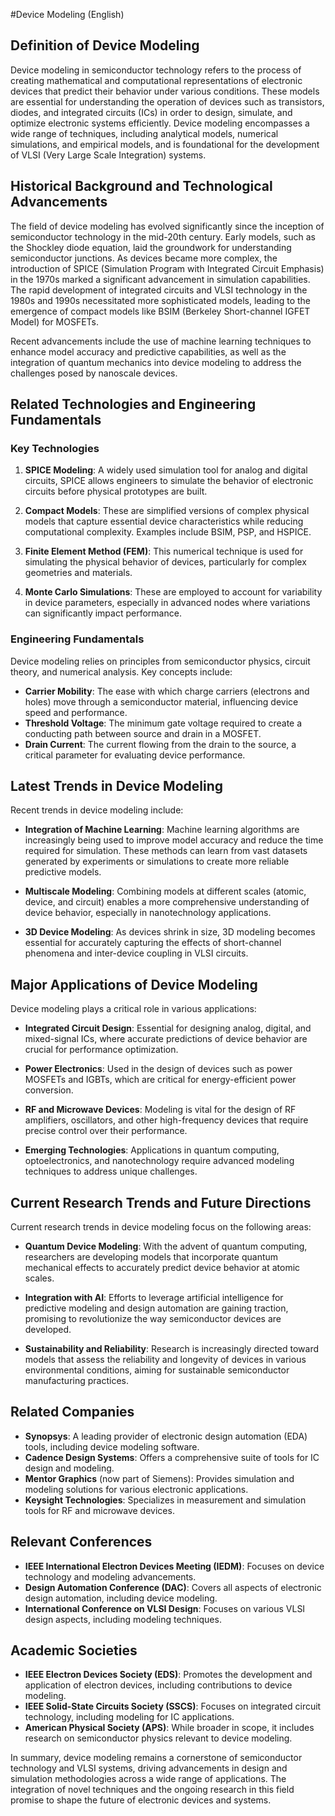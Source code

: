 #Device Modeling (English)

## Definition of Device Modeling

Device modeling in semiconductor technology refers to the process of creating mathematical and computational representations of electronic devices that predict their behavior under various conditions. These models are essential for understanding the operation of devices such as transistors, diodes, and integrated circuits (ICs) in order to design, simulate, and optimize electronic systems efficiently. Device modeling encompasses a wide range of techniques, including analytical models, numerical simulations, and empirical models, and is foundational for the development of VLSI (Very Large Scale Integration) systems.

## Historical Background and Technological Advancements

The field of device modeling has evolved significantly since the inception of semiconductor technology in the mid-20th century. Early models, such as the Shockley diode equation, laid the groundwork for understanding semiconductor junctions. As devices became more complex, the introduction of SPICE (Simulation Program with Integrated Circuit Emphasis) in the 1970s marked a significant advancement in simulation capabilities. The rapid development of integrated circuits and VLSI technology in the 1980s and 1990s necessitated more sophisticated models, leading to the emergence of compact models like BSIM (Berkeley Short-channel IGFET Model) for MOSFETs.

Recent advancements include the use of machine learning techniques to enhance model accuracy and predictive capabilities, as well as the integration of quantum mechanics into device modeling to address the challenges posed by nanoscale devices.

## Related Technologies and Engineering Fundamentals

### Key Technologies

1. **SPICE Modeling**: A widely used simulation tool for analog and digital circuits, SPICE allows engineers to simulate the behavior of electronic circuits before physical prototypes are built.

2. **Compact Models**: These are simplified versions of complex physical models that capture essential device characteristics while reducing computational complexity. Examples include BSIM, PSP, and HSPICE.

3. **Finite Element Method (FEM)**: This numerical technique is used for simulating the physical behavior of devices, particularly for complex geometries and materials.

4. **Monte Carlo Simulations**: These are employed to account for variability in device parameters, especially in advanced nodes where variations can significantly impact performance.

### Engineering Fundamentals

Device modeling relies on principles from semiconductor physics, circuit theory, and numerical analysis. Key concepts include:

- **Carrier Mobility**: The ease with which charge carriers (electrons and holes) move through a semiconductor material, influencing device speed and performance.
- **Threshold Voltage**: The minimum gate voltage required to create a conducting path between source and drain in a MOSFET.
- **Drain Current**: The current flowing from the drain to the source, a critical parameter for evaluating device performance.

## Latest Trends in Device Modeling

Recent trends in device modeling include:

- **Integration of Machine Learning**: Machine learning algorithms are increasingly being used to improve model accuracy and reduce the time required for simulation. These methods can learn from vast datasets generated by experiments or simulations to create more reliable predictive models.

- **Multiscale Modeling**: Combining models at different scales (atomic, device, and circuit) enables a more comprehensive understanding of device behavior, especially in nanotechnology applications.

- **3D Device Modeling**: As devices shrink in size, 3D modeling becomes essential for accurately capturing the effects of short-channel phenomena and inter-device coupling in VLSI circuits.

## Major Applications of Device Modeling

Device modeling plays a critical role in various applications:

- **Integrated Circuit Design**: Essential for designing analog, digital, and mixed-signal ICs, where accurate predictions of device behavior are crucial for performance optimization.

- **Power Electronics**: Used in the design of devices such as power MOSFETs and IGBTs, which are critical for energy-efficient power conversion.

- **RF and Microwave Devices**: Modeling is vital for the design of RF amplifiers, oscillators, and other high-frequency devices that require precise control over their performance.

- **Emerging Technologies**: Applications in quantum computing, optoelectronics, and nanotechnology require advanced modeling techniques to address unique challenges.

## Current Research Trends and Future Directions

Current research trends in device modeling focus on the following areas:

- **Quantum Device Modeling**: With the advent of quantum computing, researchers are developing models that incorporate quantum mechanical effects to accurately predict device behavior at atomic scales.

- **Integration with AI**: Efforts to leverage artificial intelligence for predictive modeling and design automation are gaining traction, promising to revolutionize the way semiconductor devices are developed.

- **Sustainability and Reliability**: Research is increasingly directed toward models that assess the reliability and longevity of devices in various environmental conditions, aiming for sustainable semiconductor manufacturing practices.

## Related Companies

- **Synopsys**: A leading provider of electronic design automation (EDA) tools, including device modeling software.
- **Cadence Design Systems**: Offers a comprehensive suite of tools for IC design and modeling.
- **Mentor Graphics** (now part of Siemens): Provides simulation and modeling solutions for various electronic applications.
- **Keysight Technologies**: Specializes in measurement and simulation tools for RF and microwave devices.

## Relevant Conferences

- **IEEE International Electron Devices Meeting (IEDM)**: Focuses on device technology and modeling advancements.
- **Design Automation Conference (DAC)**: Covers all aspects of electronic design automation, including device modeling.
- **International Conference on VLSI Design**: Focuses on various VLSI design aspects, including modeling techniques.

## Academic Societies

- **IEEE Electron Devices Society (EDS)**: Promotes the development and application of electron devices, including contributions to device modeling.
- **IEEE Solid-State Circuits Society (SSCS)**: Focuses on integrated circuit technology, including modeling for IC applications.
- **American Physical Society (APS)**: While broader in scope, it includes research on semiconductor physics relevant to device modeling.

In summary, device modeling remains a cornerstone of semiconductor technology and VLSI systems, driving advancements in design and simulation methodologies across a wide range of applications. The integration of novel techniques and the ongoing research in this field promise to shape the future of electronic devices and systems.